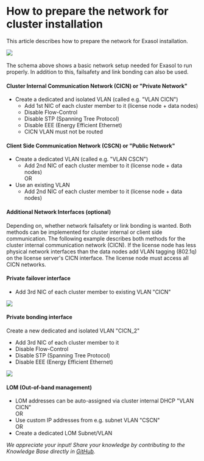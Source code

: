 # How to prepare the network for cluster installation 
This article describes how to prepare the network for Exasol installation.

![](images/Network_simple_1.png) 

The schema above shows a basic network setup needed for Exasol to run properly. In addition to this, failsafety and link bonding can also be used.

#### Cluster Internal Communication Network (CICN) or "Private Network"

* Create a dedicated and isolated VLAN (called e.g. "VLAN CICN")
	+ Add 1st NIC of each cluster member to it (license node + data nodes)
	+ Disable Flow-Control
	+ Disable STP (Spanning Tree Protocol)
	+ Disable EEE (Energy Efficient Ethernet)
	+ CICN VLAN must not be routed

#### Client Side Communication Network (CSCN) or "Public Network"

* Create a dedicated VLAN (called e.g. "VLAN CSCN")
	+ Add 2nd NIC of each cluster member to it (license node + data nodes)  
	OR
* Use an existing VLAN
	+ Add 2nd NIC of each cluster member to it (license node + data nodes)

#### Additional Network Interfaces (optional)

Depending on, whether network failsafety or link bonding is wanted. Both methods can be implemented for cluster internal or client side communication. The following example describes both methods for the cluster internal communication network (CICN). If the license node has less physical network interfaces than the data nodes add VLAN tagging (802.1q) on the license server's CICN interface. The license node must access all CICN networks.

#### Private failover interface

* Add 3rd NIC of each cluster member to existing VLAN "CICN"

![](images/Network_failover_1.png)

#### Private bonding interface

Create a new dedicated and isolated VLAN "CICN_2"

* Add 3rd NIC of each cluster member to it
* Disable Flow-Control
* Disable STP (Spanning Tree Protocol)
* Disable EEE (Energy Efficient Ethernet)

![](images/Network_bonding_1.png)

#### LOM (Out-of-band management)

* LOM addresses can be auto-assigned via cluster internal DHCP "VLAN CICN"  
OR
* Use custom IP addresses from e.g. subnet VLAN "CSCN"  
OR
* Create a dedicated LOM Subnet/VLAN

*We appreciate your input! Share your knowledge by contributing to the Knowledge Base directly in [GitHub](https://github.com/exasol/public-knowledgebase).* 